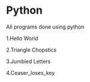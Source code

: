 # Python
All programs done using python

1.Hello World

2.Triangle Chopstics

3.Jumbled Letters

4.Ceaser_loses_key
